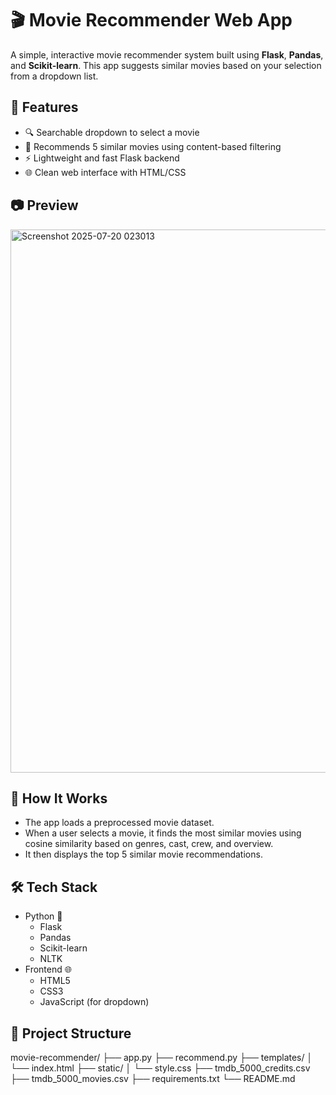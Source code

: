 # 🎬 Movie Recommender Web App

A simple, interactive movie recommender system built using **Flask**, **Pandas**, and **Scikit-learn**. This app suggests similar movies based on your selection from a dropdown list.

## 🚀 Features

- 🔍 Searchable dropdown to select a movie
- 🎯 Recommends 5 similar movies using content-based filtering
- ⚡ Lightweight and fast Flask backend
- 🌐 Clean web interface with HTML/CSS

## 📷 Preview

<img width="1919" height="869" alt="Screenshot 2025-07-20 023013" src="https://github.com/user-attachments/assets/31d46011-efe5-4b31-845d-95cd1bf0ca94" />


## 🧠 How It Works

- The app loads a preprocessed movie dataset.
- When a user selects a movie, it finds the most similar movies using cosine similarity based on genres, cast, crew, and overview.
- It then displays the top 5 similar movie recommendations.

## 🛠️ Tech Stack

- Python 🐍
  - Flask
  - Pandas
  - Scikit-learn
  - NLTK
- Frontend 🌐
  - HTML5
  - CSS3
  - JavaScript (for dropdown)
 
## 📁 Project Structure

movie-recommender/
├── app.py
├── recommend.py
├── templates/
│   └── index.html
├── static/
│   └── style.css
├── tmdb_5000_credits.csv
├── tmdb_5000_movies.csv
├── requirements.txt
└── README.md
